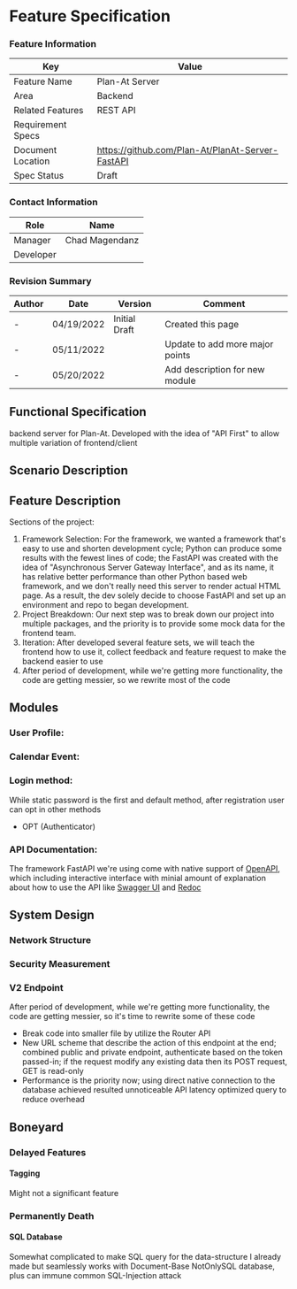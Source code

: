 # Feature Specification

### Feature Information
| Key               | Value                                            |
|-------------------|--------------------------------------------------|
| Feature Name      | Plan-At Server                                   |
| Area              | Backend                                          |
| Related Features  | REST API                                         |
| Requirement Specs ||
| Document Location | https://github.com/Plan-At/PlanAt-Server-FastAPI |
| Spec Status       | Draft                                            |

### Contact Information
| Role      | Name           |
|-----------|----------------|
| Manager   | Chad Magendanz |
| Developer ||

### Revision Summary
| Author | Date       | Version       | Comment                         |
|--------|------------|---------------|---------------------------------|
| -      | 04/19/2022 | Initial Draft | Created this page               |
| -      | 05/11/2022 |               | Update to add more major points |
| -      | 05/20/2022 |               | Add description for new module  |

## Functional Specification
backend server for Plan-At. Developed with the idea of "API First" to allow multiple variation of frontend/client

## Scenario Description


## Feature Description
Sections of the project:

1. Framework Selection:
    For the framework, we wanted a framework that's easy to use and shorten development cycle; 
    Python can produce some results with the fewest lines of code; 
    the FastAPI was created with the idea of "Asynchronous Server Gateway Interface", 
    and as its name, it has relative better performance than other Python based web framework, 
    and we don't really need this server to render actual HTML page. 
    As a result, the dev solely decide to choose FastAPI and set up an environment and repo to began development.
2. Project Breakdown: 
    Our next step was to break down our project into multiple packages, and the priority is to provide some mock data for the frontend team. 
3. Iteration:
    After developed several feature sets, we will teach the frontend how to use it, collect feedback and feature request to make the backend easier to use
4. After period of development, while we're getting more functionality, the code are getting messier, so we rewrite most of the code

## Modules
### User Profile:
### Calendar Event:
### Login method:
While static password is the first and default method, after registration user can opt in other methods
- OPT (Authenticator)
### API Documentation:
The framework FastAPI we're using come with native support of [OpenAPI](https://www.openapis.org/),
which including interactive interface with minial amount of explanation about how to use the API like
[Swagger UI](https://swagger.io/tools/swagger-ui/) and [Redoc](https://github.com/Redocly/redoc)


## System Design
### Network Structure
### Security Measurement
### V2 Endpoint
After period of development, while we're getting more functionality, the code are getting messier, so it's time to rewrite some of these code
- Break code into smaller file by utilize the Router API
- New URL scheme that describe the action of this endpoint at the end; 
combined public and private endpoint, authenticate based on the token passed-in;
if the request modify any existing data then its POST request, GET is read-only
- Performance is the priority now;
using direct native connection to the database achieved resulted unnoticeable API latency
optimized query to reduce overhead

## Boneyard
### Delayed Features
#### Tagging
Might not a significant feature

### Permanently Death
#### SQL Database
Somewhat complicated to make SQL query for the data-structure I already made but seamlessly works with Document-Base NotOnlySQL database, 
plus can immune common SQL-Injection attack


 